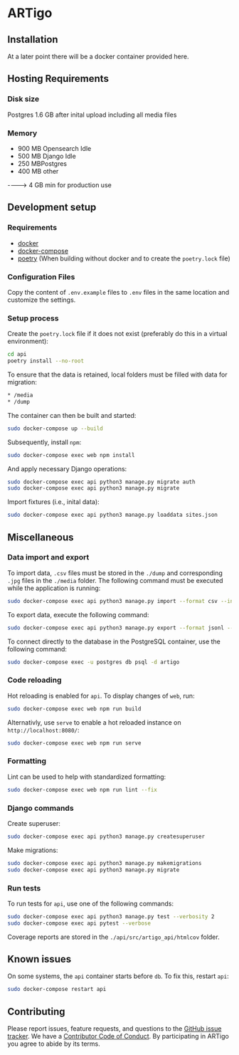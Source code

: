 # ARTigo


## Installation
At a later point there will be a docker container provided here.

## Hosting Requirements

### Disk size
Postgres 1.6 GB after inital upload including all media files

### Memory
* 900 MB Opensearch Idle
* 500 MB Django Idle
* 250 MBPostgres
* 400 MB other

----> 4 GB min for production use

## Development setup

### Requirements
* [docker](https://docs.docker.com/get-docker/)
* [docker-compose](https://docs.docker.com/compose/install/)
* [poetry](https://pypi.org/project/poetry/) (When building without docker and to create the `poetry.lock` file)

### Configuration Files
Copy the content of `.env.example` files to `.env` files in the same location and customize the settings.

### Setup process
Create the `poetry.lock` file if it does not exist (preferably do this in a virtual environment):
```sh
cd api
poetry install --no-root
```

To ensure that the data is retained, local folders must be filled with data for migration:
```sh
* /media
* /dump
```

The container can then be built and started:
```sh
sudo docker-compose up --build
```

Subsequently, install `npm`:
```sh
sudo docker-compose exec web npm install
```

And apply necessary Django operations:
```sh
sudo docker-compose exec api python3 manage.py migrate auth
sudo docker-compose exec api python3 manage.py migrate
```

Import fixtures (i.e., inital data):
```sh
sudo docker-compose exec api python3 manage.py loaddata sites.json
```


## Miscellaneous

### Data import and export
To import data, `.csv` files must be stored in the `./dump` and corresponding `.jpg` files in the `./media` folder. The following command must be executed while the application is running:
```sh
sudo docker-compose exec api python3 manage.py import --format csv --input /dump
```

To export data, execute the following command:
```sh
sudo docker-compose exec api python3 manage.py export --format jsonl --output /dump
```

To connect directly to the database in the PostgreSQL container, use the following command:
```sh
sudo docker-compose exec -u postgres db psql -d artigo
```

### Code reloading
Hot reloading is enabled for `api`. To display changes of `web`, run:
```sh
sudo docker-compose exec web npm run build
```

Alternativly, use `serve` to enable a hot reloaded instance on `http://localhost:8080/`:
```sh
sudo docker-compose exec web npm run serve
```

### Formatting
Lint can be used to help with standardized formatting:
```sh
sudo docker-compose exec web npm run lint --fix
```

### Django commands
Create superuser:
```sh
sudo docker-compose exec api python3 manage.py createsuperuser
```

Make migrations:
```sh
sudo docker-compose exec api python3 manage.py makemigrations
sudo docker-compose exec api python3 manage.py migrate
```

### Run tests
To run tests for `api`, use one of the following commands:
```sh
sudo docker-compose exec api python3 manage.py test --verbosity 2
sudo docker-compose exec api pytest --verbose
```

Coverage reports are stored in the `./api/src/artigo_api/htmlcov` folder.


## Known issues

On some systems, the `api` container starts before `db`. To fix this, restart `api`:
```sh
sudo docker-compose restart api
```


## Contributing

Please report issues, feature requests, and questions to the [GitHub issue tracker](https://github.com/arthist-lmu/artigo/issues). We have a [Contributor Code of Conduct](https://github.com/arthist-lmu/artigo/blob/master/CODE_OF_CONDUCT.md). By participating in ARTigo you agree to abide by its terms.
